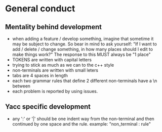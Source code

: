 # General conduct

## Mentality behind development 

* when adding a feature / develop something, imagine that sometime it may
be subject to change. So bear in mind to ask yourself: "If I want to 
add / delete / change something, in how many places should I edit 
to make things work?" The response to this MUST always be "1 place"
* TOKENS are written with capital letters
* trying to stick as much as we can to the c++ style
* non-terminals are written with small leters
* tabs are 4 spaces in length
* each two grammar rules that define 2 different non-terminals have a \n between
* each problem is reported by using issues.

## Yacc specific development
* any ':' or '|' should be one indent way from the non-terminal and then 
continued by one space and the rule.
example: "non_terminal  : rule"
